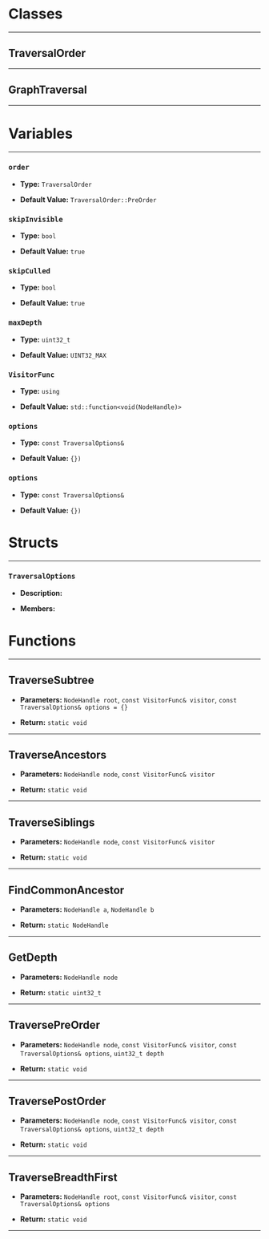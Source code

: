 # Classes
---

## TraversalOrder
---



## GraphTraversal
---




# Variables
---

### `order`

- **Type:** `TraversalOrder`

- **Default Value:** `TraversalOrder::PreOrder`



### `skipInvisible`

- **Type:** `bool`

- **Default Value:** `true`



### `skipCulled`

- **Type:** `bool`

- **Default Value:** `true`



### `maxDepth`

- **Type:** `uint32_t`

- **Default Value:** `UINT32_MAX`



### `VisitorFunc`

- **Type:** `using`

- **Default Value:** `std::function<void(NodeHandle)>`



### `options`

- **Type:** `const TraversalOptions&`

- **Default Value:** `{})`



### `options`

- **Type:** `const TraversalOptions&`

- **Default Value:** `{})`




# Structs
---

### `TraversalOptions`

- **Description:** 

- **Members:**




# Functions
---

## TraverseSubtree



- **Parameters:** `NodeHandle root`, `const VisitorFunc& visitor`, `const TraversalOptions& options = {}`

- **Return:** `static void`

---

## TraverseAncestors



- **Parameters:** `NodeHandle node`, `const VisitorFunc& visitor`

- **Return:** `static void`

---

## TraverseSiblings



- **Parameters:** `NodeHandle node`, `const VisitorFunc& visitor`

- **Return:** `static void`

---

## FindCommonAncestor



- **Parameters:** `NodeHandle a`, `NodeHandle b`

- **Return:** `static NodeHandle`

---

## GetDepth



- **Parameters:** `NodeHandle node`

- **Return:** `static uint32_t`

---

## TraversePreOrder



- **Parameters:** `NodeHandle node`, `const VisitorFunc& visitor`, `const TraversalOptions& options`, `uint32_t depth`

- **Return:** `static void`

---

## TraversePostOrder



- **Parameters:** `NodeHandle node`, `const VisitorFunc& visitor`, `const TraversalOptions& options`, `uint32_t depth`

- **Return:** `static void`

---

## TraverseBreadthFirst



- **Parameters:** `NodeHandle root`, `const VisitorFunc& visitor`, `const TraversalOptions& options`

- **Return:** `static void`

---
